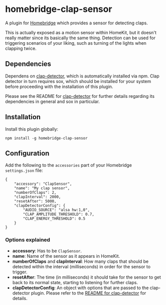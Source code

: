 # homebridge-clap-sensor

A plugin for [Homebridge](https://github.com/nfarina/homebridge/) which provides a sensor for detecting claps.

This is actually exposed as a motion sensor within HomeKit, but it doesn't really matter since its basically the same thing. Detection can be used for triggering scenarios of your liking, such as turning of the lights when clapping twice.


## Dependencies

Dependens on [clap-detector](https://github.com/tom-s/clap-detector), which is automatically installed via npm. Clap detector in turn requires sox, which should be installed for your system before proceeding with the installation of this plugin.

Please see the README for [clap-detector](https://github.com/tom-s/clap-detector#readme) for further details regarding its dependencies in general and sox in particular.


## Installation

Install this plugin globally:

```
npm install -g homebridge-clap-sensor
```


## Configuration

Add the following to the `accessories` part of your Homebridge `settings.json` file:

```
{
    "accessory": "ClapSensor",
    "name": "My clap sensor",
    "numberOfClaps": 2,
    "clapInterval": 2000,
    "resetAfter": 5000,
    "clapDetectorConfig": {
        "AUDIO_SOURCE": "alsa hw:1,0",
        "CLAP_AMPLITUDE_THRESHOLD": 0.7,
        "CLAP_ENERGY_THRESHOLD": 0.5
    }
}
```
### Options explained

- **accessory**: Has to be `ClapSensor`.
- **name**: Name of the sensor as it appears in HomeKit.
- **numberOfClaps** and **clapInterval**: How many claps that should be detected within the interval (milliseconds) in order for the sensor to trigger.
- **resetAfter**: The time (in milliseconds) it should take for the sensor to get back to its normal state, starting to listening for further claps.
- **clapDetectorConfig**: An object with options that are passed to the clap-detector plugin. Please refer to the [README for clap-detector](https://github.com/tom-s/clap-detector#configuration) for details.
